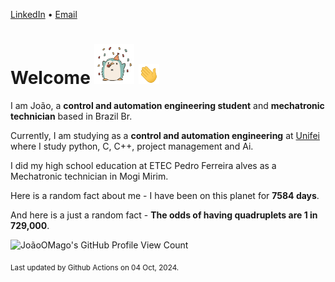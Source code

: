 [LinkedIn](https://www.linkedin.com/in/joão-pedro-gozzoli-b95641301/) &bull;
[Email](joaopedrogozzoli@gmail.com)

# Welcome <img src="happy.gif" height="64px" /> <img src="wave.gif" height="32px" />

I am João, a  **control and automation engineering student** and **mechatronic technician** based in Brazil Br.

Currently, I am studying as a **control and automation engineering** at [Unifei](https://unifei.edu.br) where I study python, C, C++, project management and Ai.

I did my high school education at ETEC Pedro Ferreira alves as a Mechatronic technician in Mogi Mirim.

Here is a random fact about me - I have been on this planet for **7584 days**.

And here is a just a random fact -  **The odds of having quadruplets are 1 in 729,000**.

![JoãoOMago's GitHub Profile View Count](https://komarev.com/ghpvc/?username=JoaoOMago)

<sub>Last updated by Github Actions on 04 Oct, 2024.</sub>
